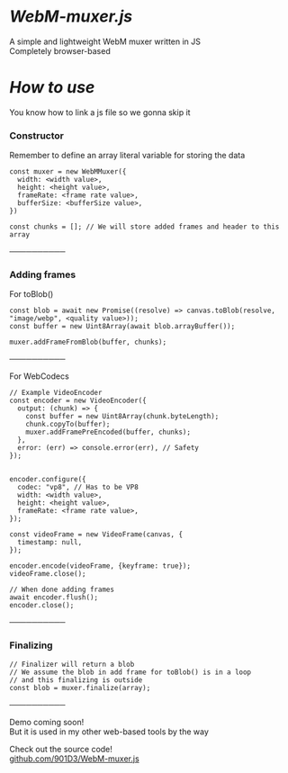 # _**WebM-muxer.js**_

A simple and lightweight WebM muxer written in JS\
Completely browser-based

# _**How to use**_

You know how to link a js file so we gonna skip it

### **Constructor**
Remember to define an array literal variable for storing the data

```
const muxer = new WebMMuxer({
  width: <width value>,
  height: <height value>,
  frameRate: <frame rate value>,
  bufferSize: <bufferSize value>,
})

const chunks = []; // We will store added frames and header to this array
```

──────────

### **Adding frames**

For toBlob()
```
const blob = await new Promise((resolve) => canvas.toBlob(resolve, "image/webp", <quality value>));
const buffer = new Uint8Array(await blob.arrayBuffer());

muxer.addFrameFromBlob(buffer, chunks);
```

──────────

For WebCodecs

```
// Example VideoEncoder
const encoder = new VideoEncoder({
  output: (chunk) => {
    const buffer = new Uint8Array(chunk.byteLength);
    chunk.copyTo(buffer);
    muxer.addFramePreEncoded(buffer, chunks);
  },
  error: (err) => console.error(err), // Safety
});


encoder.configure({
  codec: "vp8", // Has to be VP8
  width: <width value>,
  height: <height value>,
  frameRate: <frame rate value>,
});

const videoFrame = new VideoFrame(canvas, {
  timestamp: null,
});

encoder.encode(videoFrame, {keyframe: true});
videoFrame.close();

// When done adding frames
await encoder.flush();
encoder.close();
```

──────────

### Finalizing

```
// Finalizer will return a blob
// We assume the blob in add frame for toBlob() is in a loop
// and this finalizing is outside
const blob = muxer.finalize(array);
```

──────────

Demo coming soon!\
But it is used in my other web-based tools by the way

Check out the source code!\
[github.com/901D3/WebM-muxer.js](https://github.com/901D3/WebM-muxer.js)




